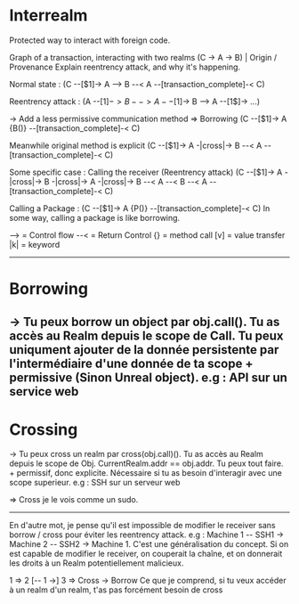 # Interrealm
Protected way to interact with foreign code.

Graph of a transaction, interacting with two realms (C -> A -> B) | Origin / Provenance
Explain reentrency attack, and why it's happening. 

Normal state :
(C --[$1]-> A --> B --< A --[transaction_complete]-< C)

Reentrency attack :
(A --[1$]-> B --> A --[1$]-> B --> A --[1$]-> ...)

-> Add a less permissive communication method => Borrowing
(C --[$1]-> A {B()} --[transaction_complete]-< C)

Meanwhile original method is explicit
(C --[$1]-> A -|cross|-> B --< A --[transaction_complete]-< C)

Some specific case :
Calling the receiver (Reentrency attack)
(C --[$1]-> A -|cross|-> B -|cross|-> A -|cross|-> B --< A --< B --< A --[transaction_complete]-< C)

Calling a Package :
(C --[$1]-> A {P()} --[transaction_complete]-< C)
In some way, calling a package is like borrowing.

--> = Control flow
--< = Return Control
{} = method call
[v] = value transfer
|k| = keyword


---
# Borrowing
-> Tu peux borrow un object par obj.call().
Tu as accès au Realm depuis le scope de Call.
Tu peux uniqument ajouter de la donnée persistente par l'intermédiaire d'une donnée de ta scope + permissive (Sinon Unreal object).
e.g : API sur un service web
---

# Crossing
-> Tu peux cross un realm par cross(obj.call)().
Tu as accès au Realm depuis le scope de Obj. CurrentRealm.addr == obj.addr.
Tu peux tout faire. + permissif, donc explicite.
Nécessaire si tu as besoin d'interagir avec une scope superieur.
e.g : SSH sur un serveur web

=> Cross je le vois comme un sudo.

---


En d'autre mot, je pense qu'il est impossible de modifier le receiver sans borrow / cross pour éviter les reentrency attack. 
e.g : Machine 1 -- SSH1 -> Machine 2 -- SSH2 -> Machine 1.
C'est une généralisation du concept. Si on est capable de modifier le receiver, on couperait la chaîne, et on donnerait les droits à un Realm potentiellement malicieux. 

1 => 2 [-- 1 ->] 3
=> Cross
-> Borrow 
Ce que je comprend, si tu veux accéder à un realm d'un realm, t'as pas forcément besoin de cross